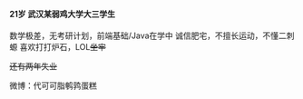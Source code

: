 #### 21岁 武汉某弱鸡大学大三学生

数学极差，无考研计划，前端基础/Java在学中
诚信肥宅，不擅长运动，不懂二刺螈
喜欢打打炉石，LOL~~坐牢~~

~~还有两年失业~~

微博：代可可脂鹌鹑蛋糕
